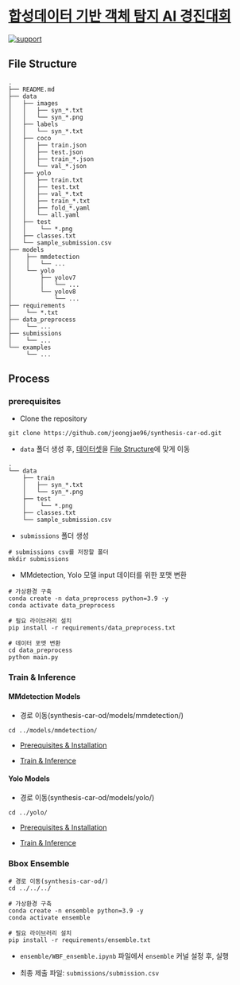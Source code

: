 # [합성데이터 기반 객체 탐지 AI 경진대회](https://dacon.io/competitions/official/236107/overview/description)

[![support](https://img.shields.io/badge/Support-Linux-blue)](#running-locally)

## File Structure

```
.
├── README.md
├── data
│   ├── images
│   │   ├── syn_*.txt
│   │   └── syn_*.png
│   ├── labels
│   │   └── syn_*.txt
│   ├── coco
│   │   ├── train.json
│   │   ├── test.json
│   │   ├── train_*.json
│   │   └── val_*.json
│   ├── yolo
│   │   ├── train.txt
│   │   ├── test.txt
│   │   ├── val_*.txt
│   │   ├── train_*.txt
│   │   ├── fold_*.yaml
│   │   └── all.yaml
│   ├── test
│   │    └── *.png
│   ├── classes.txt
│   └── sample_submission.csv
├── models
│    ├── mmdetection
│    │   └── ...
│    └── yolo
│        ├── yolov7
│        │   └── ...
│        └── yolov8
│            └── ...
├── requirements
│    └── *.txt
├── data_preprocess
│    └── ...
├── submissions
│    └── ...
└── examples
     └── ...
```

## Process

### prerequisites

- Clone the repository

```
git clone https://github.com/jeongjae96/synthesis-car-od.git
```

- ```data``` 폴더 생성 후, [데이터셋](https://dacon.io/competitions/official/236107/data)을 [File Structure](https://github.com/jeongjae96/synthesis-car-od#file-structure)에 맞게 이동

```
.
└── data
    ├── train
    │   ├── syn_*.txt
    │   └── syn_*.png
    ├── test
    │    └── *.png
    ├── classes.txt
    └── sample_submission.csv
```

- ```submissions``` 폴더 생성

```
# submissions csv를 저장할 폴더
mkdir submissions
```

- MMdetection, Yolo 모델 input 데이터를 위한 포맷 변환

```
# 가상환경 구축
conda create -n data_preprocess python=3.9 -y
conda activate data_preprocess
```

```
# 필요 라이브러리 설치
pip install -r requirements/data_preprocess.txt   
```

```
# 데이터 포맷 변환
cd data_preprocess
python main.py
```

### Train & Inference

#### MMdetection Models

- 경로 이동(synthesis-car-od/models/mmdetection/)

```
cd ../models/mmdetection/
```

- [Prerequisites & Installation](https://github.com/jeongjae96/synthesis-car-od/tree/main/models/mmdetection#v2252)

- [Train & Inference](https://github.com/jeongjae96/synthesis-car-od/tree/main/models/mmdetection#train)

#### Yolo Models

- 경로 이동(synthesis-car-od/models/yolo/)

```
cd ../yolo/
```

- [Prerequisites & Installation](https://github.com/jeongjae96/synthesis-car-od/blob/main/models/yolo/readme.md#anaconda%EB%A5%BC-%EC%9D%B4%EC%9A%A9%ED%95%B4-python-38-%EB%B2%84%EC%A0%84%EC%9D%98-%EA%B0%80%EC%83%81%ED%99%98%EA%B2%BD-%EC%83%9D%EC%84%B1)

- [Train & Inference](https://github.com/jeongjae96/synthesis-car-od/blob/main/models/yolo/readme.md#train)

### Bbox Ensemble

```
# 경로 이동(synthesis-car-od/)
cd ../../../
```

```
# 가상환경 구축
conda create -n ensemble python=3.9 -y
conda activate ensemble
```

```
# 필요 라이브러리 설치
pip install -r requirements/ensemble.txt   
```

- ```ensemble/WBF_ensemble.ipynb``` 파일에서 ```ensemble``` 커널 설정 후, 실행

- 최종 제출 파일: ```submissions/submission.csv```